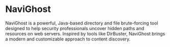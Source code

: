 # NaviGhost
NaviGhost is a powerful, Java-based directory and file brute-forcing tool designed to help security professionals uncover hidden paths and resources on web servers. Inspired by tools like DirBuster, NaviGhost brings a modern and customizable approach to content discovery.
